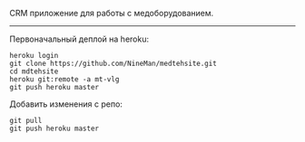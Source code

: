 CRM приложение для работы с медоборудованием.
***
Первоначальный деплой на heroku:

    heroku login
    git clone https://github.com/NineMan/medtehsite.git
    cd mdtehsite
    heroku git:remote -a mt-vlg
    git push heroku master

Добавить изменения с репо:

    git pull
    git push heroku master
